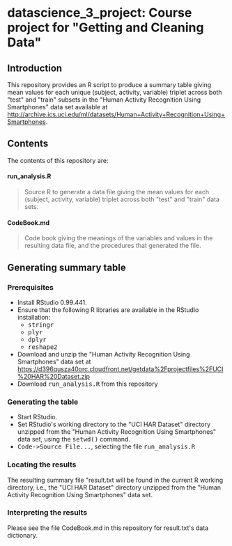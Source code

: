 # datascience_3_project: Course project for "Getting and Cleaning Data"

## Introduction

This repository provides an R script to produce a summary table giving mean values for each unique (subject, activity, variable) triplet across both "test" and "train" subsets in the "Human Activity Recognition Using Smartphones" data set available at http://archive.ics.uci.edu/ml/datasets/Human+Activity+Recognition+Using+Smartphones.

## Contents
The contents of this repository are:

#### run_analysis.R
> Source R to generate a data file giving the mean values for each (subject, activity, variable) triplet across both "test" and "train" data sets.

#### CodeBook.md
> Code book giving the meanings of the variables and values in the resulting data file, and the procedures that generated the file.

## Generating summary table

### Prerequisites

* Install RStudio 0.99.441.
* Ensure that the following R libraries are available in the RStudio installation:
  * <tt>stringr</tt>
  * <tt>plyr</tt>
  * <tt>dplyr</tt>
  * <tt>reshape2</tt>
* Download and unzip the "Human Activity Recognition Using Smartphones" data set at https://d396qusza40orc.cloudfront.net/getdata%2Fprojectfiles%2FUCI%20HAR%20Dataset.zip
* Download <tt>run_analysis.R</tt> from this repository 

### Generating the table

* Start RStudio.
* Set RStudio's  working directory to the "UCI HAR Dataset" directory unzipped from the "Human Activity Recognition Using Smartphones" data set, using the <tt>setwd()</tt> command.
* <tt>Code->Source File...</tt>, selecting the file <tt>run_analysis.R</tt> 

### Locating the results

The resulting summary file "result.txt</tt> will be found in the current R working directory, i.e., the "UCI HAR Dataset" directory unzipped from the "Human Activity Recognition Using Smartphones" data set.

### Interpreting the results

Please see the file CodeBook.md in this repository for result.txt's data dictionary.
